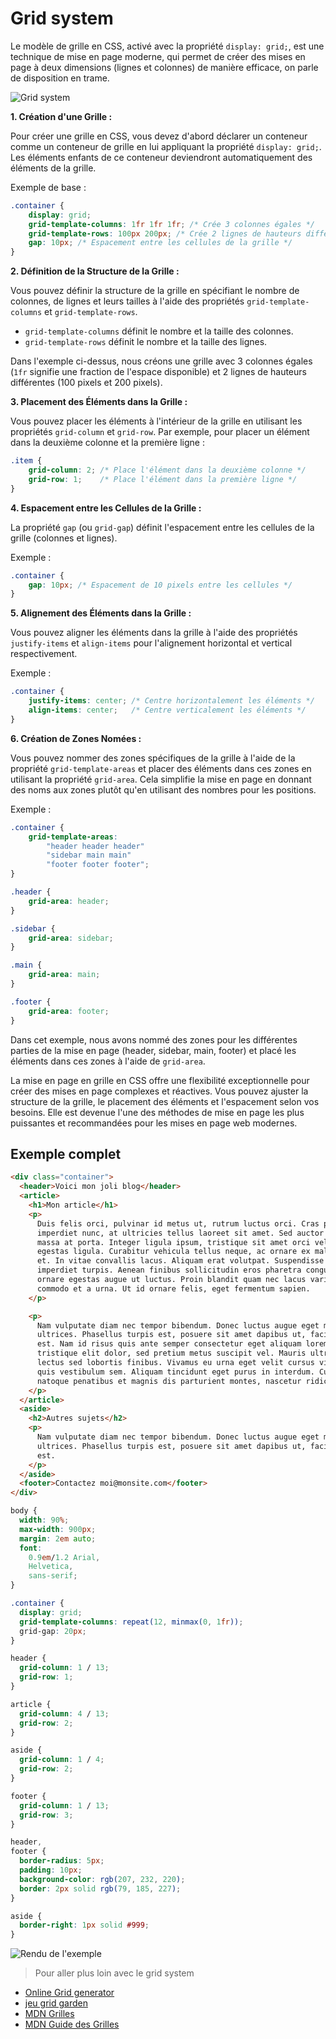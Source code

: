 # Grid system

Le modèle de grille en CSS, activé avec la propriété `display: grid;`, est une technique de mise en page moderne, qui permet de créer des mises en page à deux dimensions (lignes et colonnes) de manière efficace, on parle de disposition en trame.

![Grid system](../ressources/15-grid/grid.png)

**1. Création d'une Grille :**

Pour créer une grille en CSS, vous devez d'abord déclarer un conteneur comme un conteneur de grille en lui appliquant la propriété `display: grid;`. Les éléments enfants de ce conteneur deviendront automatiquement des éléments de la grille.

Exemple de base :

```css
.container {
    display: grid;
    grid-template-columns: 1fr 1fr 1fr; /* Crée 3 colonnes égales */
    grid-template-rows: 100px 200px; /* Crée 2 lignes de hauteurs différentes */
    gap: 10px; /* Espacement entre les cellules de la grille */
}
```

**2. Définition de la Structure de la Grille :**

Vous pouvez définir la structure de la grille en spécifiant le nombre de colonnes, de lignes et leurs tailles à l'aide des propriétés `grid-template-columns` et `grid-template-rows`.

- `grid-template-columns` définit le nombre et la taille des colonnes.
- `grid-template-rows` définit le nombre et la taille des lignes.

Dans l'exemple ci-dessus, nous créons une grille avec 3 colonnes égales (`1fr` signifie une fraction de l'espace disponible) et 2 lignes de hauteurs différentes (100 pixels et 200 pixels).

**3. Placement des Éléments dans la Grille :**

Vous pouvez placer les éléments à l'intérieur de la grille en utilisant les propriétés `grid-column` et `grid-row`. Par exemple, pour placer un élément dans la deuxième colonne et la première ligne :

```css
.item {
    grid-column: 2; /* Place l'élément dans la deuxième colonne */
    grid-row: 1;    /* Place l'élément dans la première ligne */
}
```

**4. Espacement entre les Cellules de la Grille :**

La propriété `gap` (ou `grid-gap`) définit l'espacement entre les cellules de la grille (colonnes et lignes).

Exemple :

```css
.container {
    gap: 10px; /* Espacement de 10 pixels entre les cellules */
}
```

**5. Alignement des Éléments dans la Grille :**

Vous pouvez aligner les éléments dans la grille à l'aide des propriétés `justify-items` et `align-items` pour l'alignement horizontal et vertical respectivement.

Exemple :

```css
.container {
    justify-items: center; /* Centre horizontalement les éléments */
    align-items: center;   /* Centre verticalement les éléments */
}
```

**6. Création de Zones Nomées :**

Vous pouvez nommer des zones spécifiques de la grille à l'aide de la propriété `grid-template-areas` et placer des éléments dans ces zones en utilisant la propriété `grid-area`. Cela simplifie la mise en page en donnant des noms aux zones plutôt qu'en utilisant des nombres pour les positions.


Exemple :

```css
.container {
    grid-template-areas:
        "header header header"
        "sidebar main main"
        "footer footer footer";
}

.header {
    grid-area: header;
}

.sidebar {
    grid-area: sidebar;
}

.main {
    grid-area: main;
}

.footer {
    grid-area: footer;
}
```

Dans cet exemple, nous avons nommé des zones pour les différentes parties de la mise en page (header, sidebar, main, footer) et placé les éléments dans ces zones à l'aide de `grid-area`.

La mise en page en grille en CSS offre une flexibilité exceptionnelle pour créer des mises en page complexes et réactives. Vous pouvez ajuster la structure de la grille, le placement des éléments et l'espacement selon vos besoins. Elle est devenue l'une des méthodes de mise en page les plus puissantes et recommandées pour les mises en page web modernes.

## Exemple complet

```html
<div class="container">
  <header>Voici mon joli blog</header>
  <article>
    <h1>Mon article</h1>
    <p>
      Duis felis orci, pulvinar id metus ut, rutrum luctus orci. Cras porttitor
      imperdiet nunc, at ultricies tellus laoreet sit amet. Sed auctor cursus
      massa at porta. Integer ligula ipsum, tristique sit amet orci vel, viverra
      egestas ligula. Curabitur vehicula tellus neque, ac ornare ex malesuada
      et. In vitae convallis lacus. Aliquam erat volutpat. Suspendisse ac
      imperdiet turpis. Aenean finibus sollicitudin eros pharetra congue. Duis
      ornare egestas augue ut luctus. Proin blandit quam nec lacus varius
      commodo et a urna. Ut id ornare felis, eget fermentum sapien.
    </p>

    <p>
      Nam vulputate diam nec tempor bibendum. Donec luctus augue eget malesuada
      ultrices. Phasellus turpis est, posuere sit amet dapibus ut, facilisis sed
      est. Nam id risus quis ante semper consectetur eget aliquam lorem. Vivamus
      tristique elit dolor, sed pretium metus suscipit vel. Mauris ultricies
      lectus sed lobortis finibus. Vivamus eu urna eget velit cursus viverra
      quis vestibulum sem. Aliquam tincidunt eget purus in interdum. Cum sociis
      natoque penatibus et magnis dis parturient montes, nascetur ridiculus mus.
    </p>
  </article>
  <aside>
    <h2>Autres sujets</h2>
    <p>
      Nam vulputate diam nec tempor bibendum. Donec luctus augue eget malesuada
      ultrices. Phasellus turpis est, posuere sit amet dapibus ut, facilisis sed
      est.
    </p>
  </aside>
  <footer>Contactez moi@monsite.com</footer>
</div>

```

```css
body {
  width: 90%;
  max-width: 900px;
  margin: 2em auto;
  font:
    0.9em/1.2 Arial,
    Helvetica,
    sans-serif;
}

.container {
  display: grid;
  grid-template-columns: repeat(12, minmax(0, 1fr));
  grid-gap: 20px;
}

header {
  grid-column: 1 / 13;
  grid-row: 1;
}

article {
  grid-column: 4 / 13;
  grid-row: 2;
}

aside {
  grid-column: 1 / 4;
  grid-row: 2;
}

footer {
  grid-column: 1 / 13;
  grid-row: 3;
}

header,
footer {
  border-radius: 5px;
  padding: 10px;
  background-color: rgb(207, 232, 220);
  border: 2px solid rgb(79, 185, 227);
}

aside {
  border-right: 1px solid #999;
}
```

![Rendu de l'exemple](../ressources/15-grid/grid-example.png)


> Pour aller plus loin avec le grid system

- [Online Grid generator](https://grid.layoutit.com/)
- [jeu grid garden](https://cssgridgarden.com/#fr)
- [MDN Grilles](https://developer.mozilla.org/fr/docs/Learn/CSS/CSS_layout/Grids)
- [MDN Guide des Grilles](https://developer.mozilla.org/fr/docs/Web/CSS/CSS_grid_layout#guides)